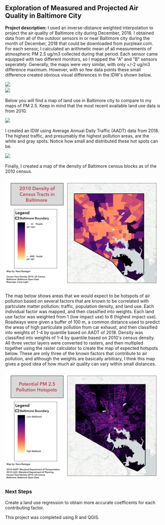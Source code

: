 ## Exploration of Measured and Projected Air Quality in Baltimore City 
**Project description:** I used an inverse-distance weighted interpolation to project the air quality of Baltimore city during December, 2018. I obtained data from all of the outdoor sensors in or near Baltimore city during the month of December, 2018 that could be downloaded from purpleair.com. For each sensor, I calculated an arithmetic mean of all measurements of atmospheric PM 2.5 ug/m3 collected during that period. 
Each sensor came equipped with two different monitors, so I mapped the "A" and "B" sensors seperately. Generally, the maps were very similar, with only +/-2 ug/m3 difference maximum. However, with so few data points these small difference created obvious visual differences in the IDW's shown below. 


<img src="/images/AsensorsFinalMap.png?raw=TRUE"/>
<br>
<img src="/images/BsensorsFinalMap.png?raw=TRUE"/>

Below you will find a map of land use in Baltimore city to compare to my maps of PM 2.5. Keep in mind that the most recent available land use data is from 2010. 

<img src="/images/LULC_Map.png?raw=TRUE"/>

I created an IDW using Average Annual Daily Traffic (AADT) data from 2018. The highest traffic, and presumably the highest pollution areas, are the white and gray spots. Notice how small and distributed these hot spots can be. 

<img src="/images/AADT_map_img.png?raw=TRUE"/>

Finally, I created a map of the density of Baltimore census blocks as of the 2010 census.

<img src="/images/Density.png?raw=TRUE"/>

The map below shows areas that we would expect to be hotspots of air pollution based on several factors that are known to be correlated with partculate matter pollution: traffic, population density, and land use. Each individual factor was mapped, and then classified into weights. Each land use factor was weighted from 1 (low impact use) to 8 (highest impact use). Roadways were given a buffer of 100 m, a common distance used to predict the areas of high particulate pollution from car exhaust, and then classified into weights of 1-4 by quantile based on AADT of 2018. Density was classified into weights of 1-4 by quantile based on 2010's census density. All three vector layers were converted to rasters, and then multipled together using the raster calculator to create the map of expected hotspots below. 
These are only three of the known factors that contribute to air pollution, and although the weights are basically arbitrary, I think this map gives a good idea of how much air quality can vary within small distances. 


<img src="/images/project_3.png?raw=TRUE"/>

</br>

### Next Steps
Create a land use regression to obtain more accurate coefficents for each contributing factor. 

This project was completed using R and QGIS. 
